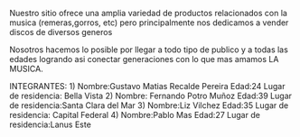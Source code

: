 Nuestro sitio ofrece una amplia variedad de productos relacionados con la musica (remeras,gorros, etc) pero principalmente nos dedicamos a vender discos de diversos generos

Nosotros hacemos lo posible por llegar a todo tipo de publico y a todas las edades logrando asi conectar generaciones con lo que mas amamos LA MUSICA.

INTEGRANTES:
1)
Nombre:Gustavo Matias Recalde Pereira
Edad:24
Lugar de residencia: Bella Vista
2)
Nombre: Fernando Potro Muñoz
Edad:39
Lugar de residencia:Santa Clara del Mar
3)
Nombre:Liz Vilchez
Edad:35 
Lugar de residencia: Capital Federal
4)
Nombre:Pablo Mas
Edad:27
Lugar de residencia:Lanus Este
